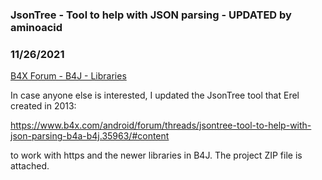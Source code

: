 ### JsonTree - Tool to help with JSON parsing - UPDATED by aminoacid
### 11/26/2021
[B4X Forum - B4J - Libraries](https://www.b4x.com/android/forum/threads/136360/)

In case anyone else is interested, I updated the JsonTree tool that Erel created in 2013:  
  
<https://www.b4x.com/android/forum/threads/jsontree-tool-to-help-with-json-parsing-b4a-b4j.35963/#content>  
  
to work with https and the newer libraries in B4J. The project ZIP file is attached.